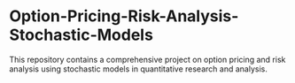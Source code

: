 # Option-Pricing-Risk-Analysis-Stochastic-Models
This repository contains a comprehensive project on option pricing and risk analysis using stochastic models in quantitative research and analysis.
